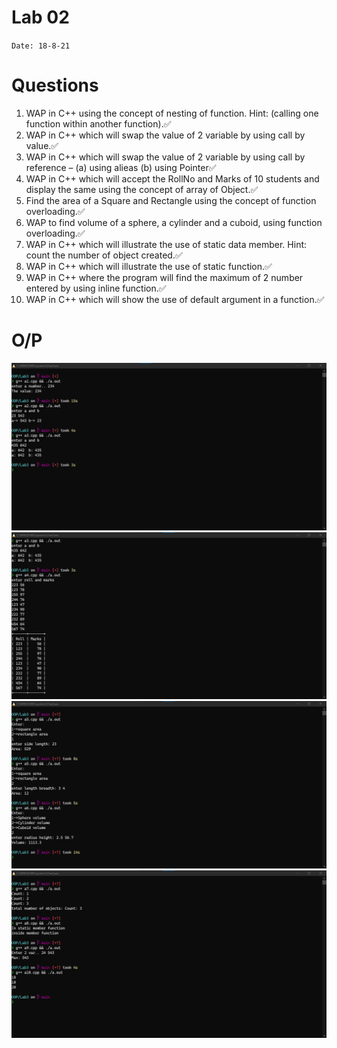 # Lab 02
`Date: 18-8-21`

# Questions

1. WAP in C++ using the concept of nesting of function. Hint: (calling one function within
another function).✅
2. WAP in C++ which will swap the value of 2 variable by using call by value.✅
3. WAP in C++ which will swap the value of 2 variable by using call by reference – (a) using
alieas (b) using Pointer✅
4. WAP in C++ which will accept the RollNo and Marks of 10 students and display the same
using the concept of array of Object.✅
5. Find the area of a Square and Rectangle using the concept of function overloading.✅
6. WAP to find volume of a sphere, a cylinder and a cuboid, using function overloading.✅
7. WAP in C++ which will illustrate the use of static data member. Hint: count the number of
object created.✅
8. WAP in C++ which will illustrate the use of static function.✅
9. WAP in C++ where the program will find the maximum of 2 number entered by using inline
function.✅
10. WAP in C++ which will show the use of default argument in a function.✅

# O/P
![](/Lab3/01.png)
![](/Lab3/02.png)
![](/Lab3/03.png)
![](/Lab3/04.png)

